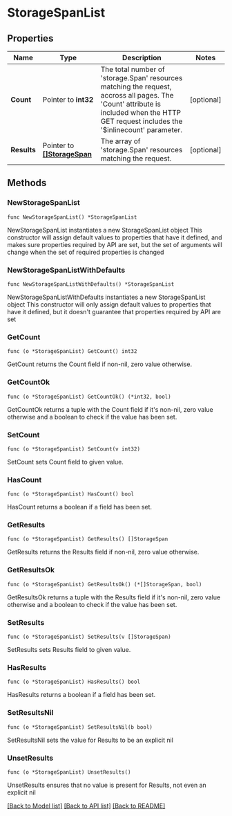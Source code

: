 # StorageSpanList

## Properties

Name | Type | Description | Notes
------------ | ------------- | ------------- | -------------
**Count** | Pointer to **int32** | The total number of &#39;storage.Span&#39; resources matching the request, accross all pages. The &#39;Count&#39; attribute is included when the HTTP GET request includes the &#39;$inlinecount&#39; parameter. | [optional] 
**Results** | Pointer to [**[]StorageSpan**](storage.Span.md) | The array of &#39;storage.Span&#39; resources matching the request. | [optional] 

## Methods

### NewStorageSpanList

`func NewStorageSpanList() *StorageSpanList`

NewStorageSpanList instantiates a new StorageSpanList object
This constructor will assign default values to properties that have it defined,
and makes sure properties required by API are set, but the set of arguments
will change when the set of required properties is changed

### NewStorageSpanListWithDefaults

`func NewStorageSpanListWithDefaults() *StorageSpanList`

NewStorageSpanListWithDefaults instantiates a new StorageSpanList object
This constructor will only assign default values to properties that have it defined,
but it doesn't guarantee that properties required by API are set

### GetCount

`func (o *StorageSpanList) GetCount() int32`

GetCount returns the Count field if non-nil, zero value otherwise.

### GetCountOk

`func (o *StorageSpanList) GetCountOk() (*int32, bool)`

GetCountOk returns a tuple with the Count field if it's non-nil, zero value otherwise
and a boolean to check if the value has been set.

### SetCount

`func (o *StorageSpanList) SetCount(v int32)`

SetCount sets Count field to given value.

### HasCount

`func (o *StorageSpanList) HasCount() bool`

HasCount returns a boolean if a field has been set.

### GetResults

`func (o *StorageSpanList) GetResults() []StorageSpan`

GetResults returns the Results field if non-nil, zero value otherwise.

### GetResultsOk

`func (o *StorageSpanList) GetResultsOk() (*[]StorageSpan, bool)`

GetResultsOk returns a tuple with the Results field if it's non-nil, zero value otherwise
and a boolean to check if the value has been set.

### SetResults

`func (o *StorageSpanList) SetResults(v []StorageSpan)`

SetResults sets Results field to given value.

### HasResults

`func (o *StorageSpanList) HasResults() bool`

HasResults returns a boolean if a field has been set.

### SetResultsNil

`func (o *StorageSpanList) SetResultsNil(b bool)`

 SetResultsNil sets the value for Results to be an explicit nil

### UnsetResults
`func (o *StorageSpanList) UnsetResults()`

UnsetResults ensures that no value is present for Results, not even an explicit nil

[[Back to Model list]](../README.md#documentation-for-models) [[Back to API list]](../README.md#documentation-for-api-endpoints) [[Back to README]](../README.md)



